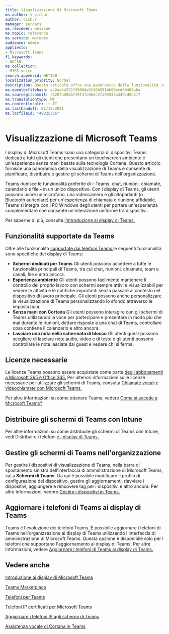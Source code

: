 ```yaml
---
title: Visualizzazione di Microsoft Teams
ms.author: v-cichur
author: cichur
manager: serdars
ms.reviewer: weizxue
ms.topic: reference
ms.service: msteams
audience: Admin
appliesto:
- Microsoft Teams
f1.keywords:
- NOCSH
ms.collection:
- M365-voice
search.appverid: MET150
localization_priority: Normal
description: Questo articolo offre una panoramica delle funzionalità supportate da Microsoft Teams.
ms.openlocfilehash: ec2ea44272f29084a3130b591bb59ecd09406aba
ms.sourcegitcommit: c528fad9db719f3fa96dc3fa99332a349cd9d317
ms.translationtype: MT
ms.contentlocale: it-IT
ms.lasthandoff: 01/12/2021
ms.locfileid: "49825366"
---
```

# <a name="microsoft-teams-displays"></a>Visualizzazione di Microsoft Teams

I display di Microsoft Teams sono una categoria di dispositivi Teams dedicati a tutti gli utenti che presentano un touchscreen ambiente e un'esperienza senza mani basata sulla tecnologia Cortana. Questo articolo fornisce una panoramica della visualizzazione di Teams e consente di pianificare, distribuire e gestire gli schermi di Teams nell'organizzazione.

Teams riunisce le funzionalità preferite di &ndash; Teams: chat, riunioni, chiamate, calendario e file &ndash; in un unico dispositivo. Con i display di Teams, gli utenti possono usare un microfono, una videocamera e gli altoparlanti (o Bluetooth auricolare) per un'esperienza di chiamata e riunione affidabile. Teams si integra con i PC Windows degli utenti per portare un'esperienza complementare che consente un'interazione uniforme tra dispositivi.

Per saperne di più, consulta [l'introduzione ai display di Teams.](https://support.microsoft.com/office/get-started-with-teams-displays-ff299825-7f13-4528-96c2-1d3437e6d4e6)

## <a name="features-supported-by-teams-displays"></a>Funzionalità supportate da Teams

Oltre alle funzionalità [supportate dai telefoni Teams,](phones-for-teams.md#features-supported-by-teams-phones)le seguenti funzionalità sono specifiche dei display di Teams:

- **Schermi dedicati per Teams** Gli utenti possono accedere a tutte le funzionalità principali di Teams, tra cui chat, riunioni, chiamate, team e canali, file e altro ancora.
- **Esperienza ambiente** Gli utenti possono facilmente mantenere il controllo del proprio lavoro con schermi sempre attivi e visualizzabili per vedere le attività e le notifiche importanti senza passare al contesto nel dispositivo di lavoro principale. Gli utenti possono anche personalizzare la visualizzazione di Teams personalizzando lo sfondo attraverso le impostazioni.
- **Senza mani con Cortana** Gli utenti possono interagire con gli schermi di Teams utilizzando la voce per partecipare e presentare in modo più che mai durante le riunioni, dettare risposte a una chat di Teams, controllare cosa contiene il calendario e altro ancora.
- **Lasciare una nota nella schermata di blocco** Gli utenti guest possono scegliere di lasciare note audio, video e di testo e gli utenti possono controllare le note lasciate dai guest e vedere chi si ferma.  

## <a name="required-licenses"></a>Licenze necessarie

Le licenze Teams possono essere acquistate come parte [degli abbonamenti a Microsoft 365 e Office 365.](https://docs.microsoft.com/office365/servicedescriptions/teams-service-description) Per ulteriori informazioni sulle licenze necessarie per utilizzare gli schermi di Teams, consulta [Chiamate vocali e videochiamate con Microsoft Teams.](https://products.office.com/microsoft-teams/voice-calling)

Per altre informazioni su come ottenere Teams, vedere [Come si accede a Microsoft Teams?](https://support.office.com/article/fc7f1634-abd3-4f26-a597-9df16e4ca65b)

## <a name="deploy-teams-displays-using-intune"></a>Distribuire gli schermi di Teams con Intune

Per altre informazioni su come distribuire gli schermi di Teams con Intune, vedi Distribuire i telefoni [e i display di Teams.](phones-displays-deploy.md)

## <a name="manage-teams-displays-in-your-organization"></a>Gestire gli schermi di Teams nell'organizzazione

Per gestire i dispositivi di visualizzazione di Teams, nella barra di spostamento sinistra dell'interfaccia di amministrazione di Microsoft Teams, vai a **Schermi di Teams.** Da qui è possibile modificare il profilo di configurazione del dispositivo, gestire gli aggiornamenti, riavviare i dispositivi, aggiungere e rimuovere tag per i dispositivi e altro ancora. Per altre informazioni, vedere [Gestire i dispositivi in Teams.](device-management.md)

## <a name="upgrade-teams-phones-to-teams-displays"></a>Aggiornare i telefoni di Teams ai display di Teams

Teams è l'evoluzione dei telefoni Teams. È possibile aggiornare i telefoni di Teams nell'organizzazione ai display di Teams utilizzando l'interfaccia di amministrazione di Microsoft Teams. Questa opzione è disponibile solo per i telefoni che supportano l'aggiornamento ai display di Teams. Per altre informazioni, vedere [Aggiornare i telefoni di Teams ai display di Teams.](upgrade-phones-to-displays.md)

## <a name="see-also"></a>Vedere anche

[Introduzione ai display di Microsoft Teams](https://techcommunity.microsoft.com/t5/microsoft-teams-blog/introducing-microsoft-teams-displays/ba-p/1505437)

[Teams Marketplace](https://office.com/teamsdevices)

[Telefoni per Teams](phones-for-teams.md)

[Telefoni IP certificati per Microsoft Teams](teams-ip-phones.md)

[Aggiornare i telefoni IP agli schermi di Teams](upgrade-phones-to-displays.md)

[Assistenza vocale di Cortana in Teams](https://docs.microsoft.com/MicrosoftTeams/cortana-in-teams)
